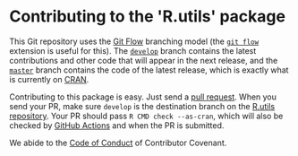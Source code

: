 
# Contributing to the 'R.utils' package

This Git repository uses the [Git Flow](https://nvie.com/posts/a-successful-git-branching-model/) branching model (the [`git flow`](https://github.com/petervanderdoes/gitflow-avh) extension is useful for this).  The [`develop`](https://github.com/HenrikBengtsson/R.utils/tree/develop) branch contains the latest contributions and other code that will appear in the next release, and the [`master`](https://github.com/HenrikBengtsson/R.utils) branch contains the code of the latest release, which is exactly what is currently on [CRAN](https://cran.r-project.org/package=R.utils).

Contributing to this package is easy.  Just send a [pull request](https://help.github.com/articles/using-pull-requests/).  When you send your PR, make sure `develop` is the destination branch on the [R.utils repository](https://github.com/HenrikBengtsson/R.utils).  Your PR should pass `R CMD check --as-cran`, which will also be checked by  <a href="https://github.com/HenrikBengtsson/R.utils/actions?query=workflow%3AR-CMD-check">GitHub Actions</a> and  when the PR is submitted.

We abide to the [Code of Conduct](https://www.contributor-covenant.org/version/2/0/code_of_conduct/) of Contributor Covenant.
